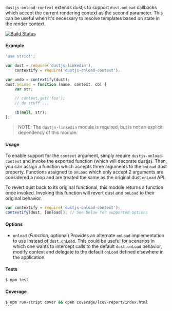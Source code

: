 `dustjs-onload-context` extends dustjs to support `dust.onLoad` callbacks which accept the current rendering context as the second
parameter. This can be useful when it's necessary to resolve templates based on state in the render context.


[![Build Status](https://travis-ci.org/paypal/dustjs-onload-context.png)](https://travis-ci.org/paypal/dustjs-onload-context)

#### Example
```javascript
'use strict';

var dust = require('dustjs-linkedin'),
    contextify = require('dustjs-onload-context');

var undo = contextify(dust);
dust.onLoad = function (name, context, cb) {
    var str;

    // context.get('foo');
    // do stuff ...

    cb(null, str);
};
```

> NOTE: The `dustjs-linkedin` module is required, but is not an explicit dependency of this module.



#### Usage
To enable support for the `context` argument, simply require `dustjs-onload-context` and invoke the exported function
(which will decorate dustjs). Then, you can assign a function which accepts three arguments to the `onLoad` dust property.
Functions assigned to `onLoad` which only accept 2 arguments are considered a noop and are treated the same as the
original dust `onLoad` API.

To revert dust back to its original functional, this module returns a function once invoked. Invoking this function will
revert dust and `onLoad` to their original behavior.

```javascript
var contextify = require('dustjs-onload-context');
contextify(dust, [onload]); // See below for supported options
```


#### Options
* `onload` (*Function*, optional) Provides an alternate `onLoad` implementation to use instead of `dust.onLoad`. This could
be useful for scenarios in which one wants to intercept calls to the default `dust.onLoad` behavior, modify context and
delegate to the default `onLoad` defined elsewhere in the application.


#### Tests
```bash
$ npm test
```


#### Coverage
````bash
$ npm run-script cover && open coverage/lcov-report/index.html
```
